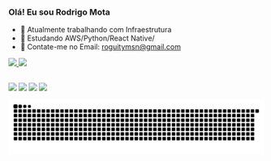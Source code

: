### Olá! Eu sou Rodrigo Mota 

- 🔭 Atualmente trabalhando com Infraestrutura
- 🌱 Estudando AWS/Python/React Native/
- 📩 Contate-me no Email: roguitymsn@gmail.com

<div>
  <a href="https://github.com/rodrigomota01">
  <img height="180em" src="https://github-readme-stats.vercel.app/api?username=rodrigomota01&show_icons=true&theme=merko&include_all_commits=true&count_private=true"/>
  <img height="180em" src="https://github-readme-stats.vercel.app/api/top-langs/?username=rodrigomota01&layout=compact&langs_count=7&theme=merko"/>
</div>
  
  ##
 <!-- 
<div style="display: inline_block"><br>
  <img align="center" alt="Rafa-Js" height="30" width="40" src="https://raw.githubusercontent.com/devicons/devicon/master/icons/javascript/javascript-plain.svg">
  <img align="center" alt="Rafa-HTML" height="30" width="40" src="https://raw.githubusercontent.com/devicons/devicon/master/icons/html5/html5-original.svg">
  <img align="center" alt="Rafa-CSS" height="30" width="40" src="https://raw.githubusercontent.com/devicons/devicon/master/icons/css3/css3-original.svg">
</div>
-->
  
 <!-- 
 [![Top Langs](https://github-readme-stats.vercel.app/api/top-langs/?username=rodrigomota01&layout=compact)](https://github.com/rodrigomota01)
-->
<div>
  <a href="https://www.youtube.com/" target="_blank"><img src="https://img.shields.io/badge/YouTube-FF0000?style=for-the-badge&logo=youtube&logoColor=white" target="_blank"></a>
 <a href="https://discord.gg/G9GPg5SA751111" target="_blank"><img src="https://img.shields.io/badge/Discord-7289DA?style=for-the-badge&logo=discord&logoColor=white" target="_blank"></a> 
  <a href = "mailto:roguitymsn@gmail.com"><img src="https://img.shields.io/badge/-Gmail-%23333?style=for-the-badge&logo=gmail&logoColor=white" target="_blank"></a>
  <a href="https://www.linkedin.com/in/rodrigomotasousa/" target="_blank"><img src="https://img.shields.io/badge/-LinkedIn-%230077B5?style=for-the-badge&logo=linkedin&logoColor=white" target="_blank"></a> 
 
  ![Snake animation](https://github.com/rodrigomota01/rodrigomota01/blob/output/github-contribution-grid-snake.svg)
 
</div>
  
  
